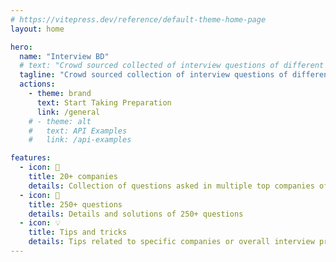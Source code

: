 ```yaml
---
# https://vitepress.dev/reference/default-theme-home-page
layout: home

hero:
  name: "Interview BD"
  # text: "Crowd sourced collected of interview questions of different BD tech companies"
  tagline: "Crowd sourced collection of interview questions of different BD tech companies"
  actions:
    - theme: brand
      text: Start Taking Preparation
      link: /general
    # - theme: alt
    #   text: API Examples
    #   link: /api-examples

features:
  - icon: 🏣
    title: 20+ companies
    details: Collection of questions asked in multiple top companies of Bangladesh
  - icon: 📝
    title: 250+ questions
    details: Details and solutions of 250+ questions
  - icon: 💡
    title: Tips and tricks
    details: Tips related to specific companies or overall interview preparation
---
```


